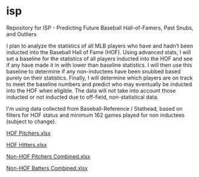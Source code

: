 # isp
Repository for ISP - Predicting Future Baseball Hall-of-Famers, Past Snubs, and Outliers

I plan to analyze the statistics of all MLB players who have and hadn’t been inducted 
into the Baseball Hall of Fame (HOF). Using advanced stats, I will set a baseline for the
statistics of all players inducted into the HOF and see if any have made it in with lower
than baseline statistics. I will then use this baseline to determine if any non-inductees
have been snubbed based purely on their statistics. Finally, I will determine which
players are on track to meet the baseline numbers and predict who may eventually be
inducted into the HOF when eligible. The data will not take into account those inducted
or not inducted due to off-field, non-statistical data.

I'm using data collected from Baseball-Reference / Stathead, based on filters for HOF 
status and minimum 162 games played for non inductees (subject to change).

[HOF Pitchers.xlsx](https://github.com/user-attachments/files/15817622/HOF.Pitchers.xlsx)

[HOF Hitters.xlsx](https://github.com/user-attachments/files/15817621/HOF.Hitters.xlsx)

[Non-HOF Pitchers Combined.xlsx](https://github.com/user-attachments/files/15817620/Non-HOF.Pitchers.Combined.xlsx)

[Non-HOF Batters Combined.xlsx](https://github.com/user-attachments/files/15817619/Non-HOF.Batters.Combined.xlsx)
